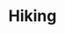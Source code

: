 ---
title: "Hiking"
draft: false
image : "images/gallery/hiking/hiking-7.JPG"
bg_image: "images/page-title.jpg"
category: "Hiking"
---